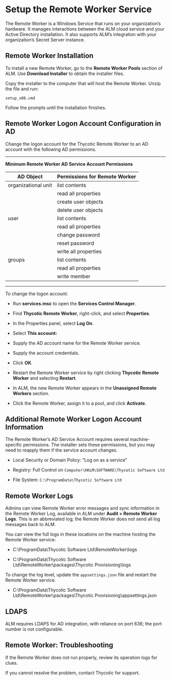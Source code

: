 ﻿[title]: # (Setup the Remote Worker Service)
[tags]: # (Account Lifecycle Manager,ALM,)
[priority]: # (5315)

# Setup the Remote Worker Service

The Remote Worker is a Windows Service that runs on your organization’s hardware. It manages interactions between the ALM cloud service and your Active Directory installation. It also supports ALM’s integration with your organization’s Secret Server instance.

## Remote Worker Installation

To install a new Remote Worker, go to the **Remote Worker Pools** section of ALM. Use **Download Installer** to obtain the installer files.

Copy the installer to the computer that will host the Remote Worker. Unzip the file and run:

  `setup_x86.cmd`

Follow the prompts until the installation finishes.

## Remote Worker Logon Account Configuration in AD

Change the logon account for the Thycotic Remote Worker to an AD account with the following AD permissions.
  
---
  

**Minimum Remote Worker AD Service Account Permissions**

| AD Object           | Permissions for Remote Worker |
|---------------------|-------------------------------|
| organizational unit | list contents                 |
|                     | read all properties           |
|                     | create user objects           |
|                     | delete user objects           |
| user                | list contents                 |
|                     | read all properties           |
|                     | change password               |
|                     | reset password                |
|                     | write all properties          |
| groups              | list contents                 |
|                     | read all properties           |
|                     | write member                  |

  
  
---
  
To change the logon account:

* Run **services.msc** to open the **Services Control Manager**.

* Find **Thycotic Remote Worker**, right-click, and select **Properties**.

* In the Properties panel, select **Log On**.

* Select **This account:**

* Supply the AD account name for the Remote Worker service.

* Supply the account credentials.

* Click **OK**.

* Restart the Remote Worker service by right clicking **Thycotic Remote Worker** and selecting **Restart**.

* In ALM, the new Remote Worker appears in the **Unassigned Remote Workers** section.

* Click the Remote Worker, assign it to a pool, and click **Activate**.

## Additional Remote Worker Logon Account Information

The Remote Worker’s AD Service Account requires several machine-specific permissions. The installer sets these permissions, but you may need to reapply them if the service account changes.

* Local Security or Domain Policy: “Log on as a service”

* Registry: Full Control on `Computer\HKLM\SOFTWARE\Thycotic Software Ltd`

* File System: `C:\ProgramData\Thycotic Software Ltd`

## Remote Worker Logs

Admins can view Remote Worker error messages and sync information in the Remote Worker Log, available in ALM under **Audit > Remote Worker Logs**. This is an abbreviated log; the Remote Worker does not send all log messages back to ALM.

You can view the full logs in these locations on the machine hosting the Remote Worker service:

* C:\\ProgramData\\Thycotic Software Ltd\\RemoteWorker\\logs

* C:\\ProgramData\\Thycotic Software Ltd\\RemoteWorker\\packages\\Thycotic Provisioning\\logs

To change the log level, update the `appsettings.json` file and restart the Remote Worker service.

* C:\\ProgramData\\Thycotic Software Ltd\\RemoteWorker\\packages\\Thycotic Provisioning\\appsettings.json

## LDAPS

ALM requires LDAPS for AD integration, with reliance on port 636; the port number is not configurable.

## Remote Worker: Troubleshooting

If the Remote Worker does not run properly, review its operation logs for clues.

If you cannot resolve the problem, contact Thycotic for support.

  
  


